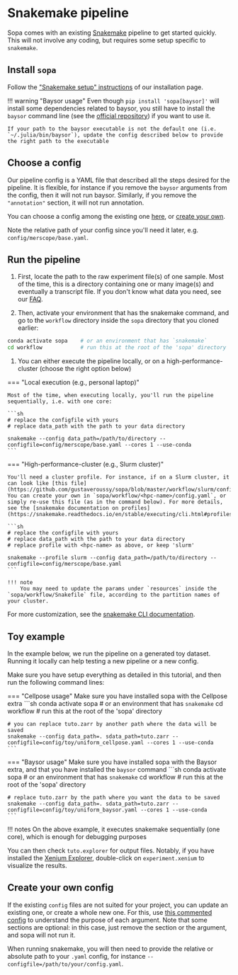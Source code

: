 # Snakemake pipeline

Sopa comes with an existing [Snakemake](https://snakemake.readthedocs.io/en/stable/) pipeline to get started quickly. This will not involve any coding, but requires some setup specific to `snakemake`.

## Install `sopa`

Follow the ["Snakemake setup" instructions](../../getting_started/#snakemake-setup) of our installation page.

!!! warning "Baysor usage"
    Even though `pip install 'sopa[baysor]'` will install some dependencies related to baysor, you still have to install the `baysor` command line (see the [official repository](https://github.com/kharchenkolab/Baysor)) if you want to use it.

    If your path to the baysor executable is not the default one (i.e. `~/.julia/bin/baysor`), update the config described below to provide the right path to the executable

## Choose a config

Our pipeline config is a YAML file that described all the steps desired for the pipeline. It is flexible, for instance if you remove the `baysor` arguments from the config, then it will not run baysor. Similarly, if you remove the `"annotation"` section, it will not run annotation.

You can choose a config among the existing one [here](https://github.com/gustaveroussy/sopa/tree/master/workflow/config), or [create your own](./#create-your-own-config).

Note the relative path of your config since you'll need it later, e.g. `config/merscope/base.yaml`.

## Run the pipeline

1. First, locate the path to the raw experiment file(s) of one sample. Most of the time, this is a directory containing one or many image(s) and eventually a transcript file. If you don't know what data you need, see our [FAQ](../../faq/#what-kind-of-inputs-do-i-need-to-run-sopa).

2. Then, activate your environment that has the snakemake command, and go to the `workflow` directory inside the `sopa` directory that you cloned earlier:
```sh
conda activate sopa    # or an environment that has `snakemake`
cd workflow            # run this at the root of the 'sopa' directory
```

1. You can either execute the pipeline locally, or on a high-performance-cluster (choose the right option below)

=== "Local execution (e.g., personal laptop)"

    Most of the time, when executing locally, you'll run the pipeline sequentially, i.e. with one core:

    ```sh
    # replace the configfile with yours
    # replace data_path with the path to your data directory

    snakemake --config data_path=/path/to/directory --configfile=config/merscope/base.yaml --cores 1 --use-conda
    ```

=== "High-performance-cluster (e.g., Slurm cluster)"

    You'll need a cluster profile. For instance, if on a Slurm cluster, it can look like [this file](https://github.com/gustaveroussy/sopa/blob/master/workflow/slurm/config.yaml). You can create your own in `sopa/workflow/<hpc-name>/config.yaml`, or simply re-use this file (as in the command below). For more details, see the [snakemake documentation on profiles](https://snakemake.readthedocs.io/en/stable/executing/cli.html#profiles).

    ```sh
    # replace the configfile with yours
    # replace data_path with the path to your data directory
    # replace profile with <hpc-name> as above, or keep 'slurm'

    snakemake --profile slurm --config data_path=/path/to/directory --configfile=config/merscope/base.yaml
    ```

    !!! note
        You may need to update the params under `resources` inside the `sopa/workflow/Snakefile` file, according to the partition names of your cluster.

For more customization, see the [snakemake CLI documentation](https://snakemake.readthedocs.io/en/stable/executing/cli.html).

## Toy example

In the example below, we run the pipeline on a generated toy dataset. Running it locally can help testing a new pipeline or a new config.

Make sure you have setup everything as detailed in this tutorial, and then run the following command lines:

=== "Cellpose usage"
    Make sure you have installed sopa with the Cellpose extra
    ```sh
    conda activate sopa    # or an environment that has `snakemake`
    cd workflow            # run this at the root of the 'sopa' directory

    # you can replace tuto.zarr by another path where the data will be saved
    snakemake --config data_path=. sdata_path=tuto.zarr --configfile=config/toy/uniform_cellpose.yaml --cores 1 --use-conda
    ```

=== "Baysor usage"
    Make sure you have installed sopa with the Baysor extra, and that you have installed the `baysor` command
    ```sh
    conda activate sopa    # or an environment that has `snakemake`
    cd workflow            # run this at the root of the 'sopa' directory

    # replace tuto.zarr by the path where you want the data to be saved
    snakemake --config data_path=. sdata_path=tuto.zarr --configfile=config/toy/uniform_baysor.yaml --cores 1 --use-conda
    ```

!!! notes
    On the above example, it executes snakemake sequentially (one core), which is enough for debugging purposes

You can then check `tuto.explorer` for output files. Notably, if you have installed the [Xenium Explorer](https://www.10xgenomics.com/support/software/xenium-explorer), double-click on `experiment.xenium` to visualize the results.

## Create your own config

If the existing `config` files are not suited for your project, you can update an existing one, or create a whole new one. For this, use [this commented config](https://github.com/gustaveroussy/sopa/blob/master/workflow/config/example_commented.yaml) to understand the purpose of each argument. Note that some sections are optional: in this case, just remove the section or the argument, and sopa will not run it.

When running snakemake, you will then need to provide the relative or absolute path to your `.yaml` config, for instance `--configfile=/path/to/your/config.yaml`.